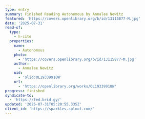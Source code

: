 ```yaml
---
type: entry
summary: Finished Reading Autonomous by Annalee Newitz
featured: 'https://covers.openlibrary.org/b/id/13115877-M.jpg'
date: '2025-07-31'
read-of:
  type:
    - h-cite
  properties:
    name:
      - Autonomous
    photo:
      - 'https://covers.openlibrary.org/b/id/13115877-M.jpg'
    author:
      - Annalee Newitz
    uid:
      - 'olid:OL19339910W'
    url:
      - 'https://openlibrary.org/works/OL19339910W'
progress: finished
syndicate-to:
  - 'https://fed.brid.gy/'
updated: '2025-07-31T05:20:55.335Z'
client_id: 'https://sparkles.sploot.com/'
---
```


